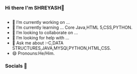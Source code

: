### Hi there  I'm SHREYASH👋


## 

- 🔭 I’m currently working on ...
- 🌱 I’m currently learning ...
Core Java,HTML 5,CSS,PYTHON.
- 👯 I’m looking to collaborate on ...
- 🤔 I’m looking for help with ...
- 💬 Ask me about :-C,DATA STRUCTURES,JAVA,MYSQl,PYTHON,HTML,CSS.
- 😄 Pronouns:He/Him.


### Socials 🔗


